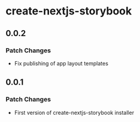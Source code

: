 # create-nextjs-storybook

## 0.0.2

### Patch Changes

- Fix publishing of app layout templates

## 0.0.1

### Patch Changes

- First version of create-nextjs-storybook installer
